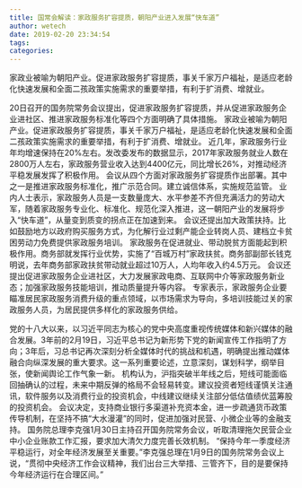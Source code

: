 ```yaml
---
title: 国常会解读：家政服务扩容提质，朝阳产业进入发展“快车道”
author: wetech
date: 2019-02-20 23:34:54
tags: 
categories: 
---
```

家政业被喻为朝阳产业。促进家政服务扩容提质，事关千家万户福祉，是适应老龄化快速发展和全面二孩政策实施需求的重要举措，有利于扩消费、增就业。
<!-- more -->
20日召开的国务院常务会议提出，促进家政服务扩容提质，并从促进家政服务企业进社区、推进家政服务标准化等四个方面明确了具体措施。
家政业被喻为朝阳产业。促进家政服务扩容提质，事关千家万户福祉，是适应老龄化快速发展和全面二孩政策实施需求的重要举措，有利于扩消费、增就业。
近几年，家政服务行业年均增速保持在20%左右。发改委发布的数据显示，2017年家政服务就业人数在2800万人左右，家政服务营业收入达到4400亿元，同比增长26%，对推动经济平稳发展发挥了积极作用。
会议从四个方面对家政服务扩容提质作出部署。其中之一是推进家政服务标准化，推广示范合同。建立诚信体系，实施规范监管。
业内人士表示，家政服务人员是一支数量庞大、水平参差不齐但充满活力的劳动大军，随着家政服务专业化、标准化、规范化深入推进，这一朝阳产业的发展将步入“快车道”，从量变到质变的拐点正在加速到来。
会议还提出加大政策扶持。比如鼓励地方以政府购买服务方式，为化解行业过剩产能企业转岗人员、建档立卡贫困劳动力免费提供家政服务培训。
家政服务在促进就业、带动脱贫方面能起到积极作用。商务部就发挥行业优势，实施了“百城万村”家政扶贫。商务部副部长钱克明说，去年商务部家政扶贫带动就业超过10万人，人均年收入约4.5万元。
会议还提出促进家政服务企业进社区，大力发展家政电商、互联网中介等家政服务新业态；加强家政服务技能培训，推动质量提升等内容。
专家表示，家政服务企业要瞄准居民家政服务消费升级的重点领域，以市场需求为导向，多培训技能过关的家政服务人员，为居民提供多样化的家政服务供给。
 
 
党的十八大以来，以习近平同志为核心的党中央高度重视传统媒体和新兴媒体的融合发展。3年前的2月19日，习近平总书记为新形势下党的新闻宣传工作指明了方向；3年后，习总书记再次深刻分析全媒体时代的挑战和机遇，明确提出推动媒体融合向纵深发展的重大要求。这一系列重要论述，立意深刻，谋划科学，纲举目张，使新闻舆论工作气象一新。
机构认为，沪指突破半年线之后，短线可能面临回抽确认的过程，未来中期反弹的格局不会轻易转变。建议投资者短线谨慎关注通讯，软件服务以及消费行业的投资机会，中线建议继续关注部分低估值绩优蓝筹股的投资机会。
会议决定，支持商业银行多渠道补充资本金，进一步疏通货币政策传导机制，在坚持不搞“大水漫灌”的同时，促进加强对民营、小微企业等的金融支持。
国务院总理李克强1月30日主持召开国务院常务会议，听取清理拖欠民营企业中小企业账款工作汇报，要求加大清欠力度完善长效机制。
“保持今年一季度经济平稳运行，对全年经济发展至关重要。”李克强总理在1月9日的国务院常务会议上说，“贯彻中央经济工作会议精神，我们出台三大举措、三管齐下，目的是要保持今年经济运行在合理区间。”
